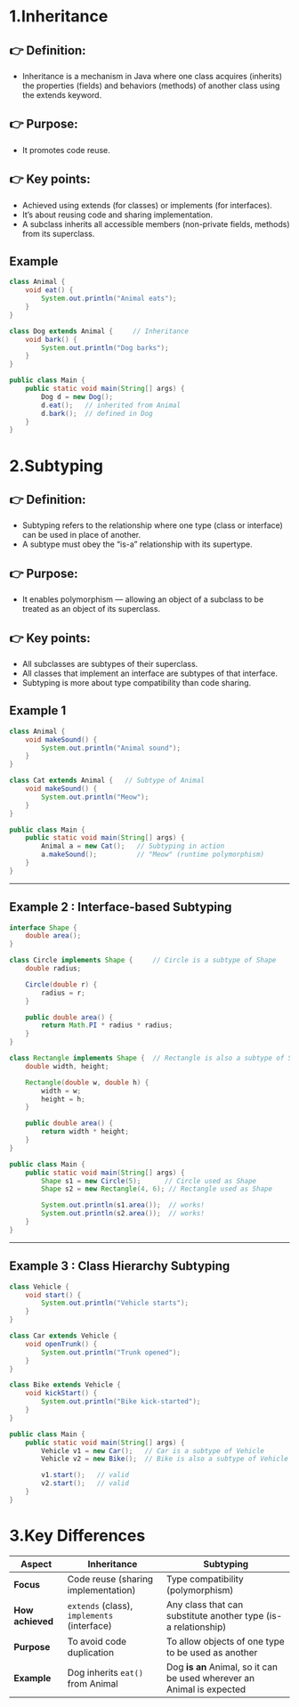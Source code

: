 # 1.Inheritance
## 👉 Definition:
- Inheritance is a mechanism in Java where one class acquires (inherits) the properties (fields) and behaviors (methods) of another class using the extends keyword.

## 👉 Purpose:
- It promotes code reuse.

## 👉 Key points:

- Achieved using extends (for classes) or implements (for interfaces).
- It’s about reusing code and sharing implementation.
- A subclass inherits all accessible members (non-private fields, methods) from its superclass.

## Example
```java
class Animal {
    void eat() {
        System.out.println("Animal eats");
    }
}

class Dog extends Animal {     // Inheritance
    void bark() {
        System.out.println("Dog barks");
    }
}

public class Main {
    public static void main(String[] args) {
        Dog d = new Dog();
        d.eat();   // inherited from Animal
        d.bark();  // defined in Dog
    }
}

```

# 2.Subtyping

## 👉 Definition:
- Subtyping refers to the relationship where one type (class or interface) can be used in place of another.
- A subtype must obey the “is-a” relationship with its supertype.

## 👉 Purpose:
- It enables polymorphism — allowing an object of a subclass to be treated as an object of its superclass.

## 👉 Key points:
- All subclasses are subtypes of their superclass.
- All classes that implement an interface are subtypes of that interface.
- Subtyping is more about type compatibility than code sharing.

## Example 1
```java
class Animal {
    void makeSound() {
        System.out.println("Animal sound");
    }
}

class Cat extends Animal {   // Subtype of Animal
    void makeSound() {
        System.out.println("Meow");
    }
}

public class Main {
    public static void main(String[] args) {
        Animal a = new Cat();   // Subtyping in action
        a.makeSound();          // "Meow" (runtime polymorphism)
    }
}
```
---
## Example 2 : Interface-based Subtyping
```java
interface Shape {
    double area();
}

class Circle implements Shape {     // Circle is a subtype of Shape
    double radius;

    Circle(double r) {
        radius = r;
    }

    public double area() {
        return Math.PI * radius * radius;
    }
}

class Rectangle implements Shape {  // Rectangle is also a subtype of Shape
    double width, height;

    Rectangle(double w, double h) {
        width = w;
        height = h;
    }

    public double area() {
        return width * height;
    }
}

public class Main {
    public static void main(String[] args) {
        Shape s1 = new Circle(5);      // Circle used as Shape
        Shape s2 = new Rectangle(4, 6); // Rectangle used as Shape

        System.out.println(s1.area());  // works!
        System.out.println(s2.area());  // works!
    }
}
```
--- 
## Example 3 : Class Hierarchy Subtyping
```java
class Vehicle {
    void start() {
        System.out.println("Vehicle starts");
    }
}

class Car extends Vehicle {
    void openTrunk() {
        System.out.println("Trunk opened");
    }
}

class Bike extends Vehicle {
    void kickStart() {
        System.out.println("Bike kick-started");
    }
}

public class Main {
    public static void main(String[] args) {
        Vehicle v1 = new Car();   // Car is a subtype of Vehicle
        Vehicle v2 = new Bike();  // Bike is also a subtype of Vehicle

        v1.start();   // valid
        v2.start();   // valid
    }
}
```


# 3.Key Differences
| Aspect           | Inheritance                                 | Subtyping                                                              |
| ---------------- | ------------------------------------------- | ---------------------------------------------------------------------- |
| **Focus**        | Code reuse (sharing implementation)         | Type compatibility (polymorphism)                                      |
| **How achieved** | `extends` (class), `implements` (interface) | Any class that can substitute another type (is-a relationship)         |
| **Purpose**      | To avoid code duplication                   | To allow objects of one type to be used as another                     |
| **Example**      | Dog inherits `eat()` from Animal            | Dog **is an** Animal, so it can be used wherever an Animal is expected |
